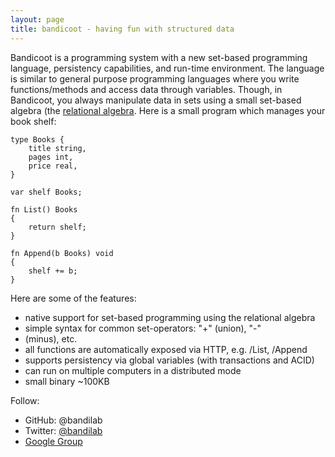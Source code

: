 ```yaml
---
layout: page
title: bandicoot - having fun with structured data
---
```


Bandicoot is a programming system with a new set-based programming language,
persistency capabilities, and run-time environment. The language is similar to
general purpose programming languages where you write functions/methods and
access data through variables. Though, in Bandicoot, you always manipulate data
in sets using a small set-based algebra (the [relational
algebra](http://bandilab.org/bandicoot-algebra.pdf). Here is a small program
which manages your book shelf:

    type Books {
        title string,
        pages int,
        price real,
    }
    
    var shelf Books;
    
    fn List() Books
    {
        return shelf;
    }
    
    fn Append(b Books) void
    {
        shelf += b;
    }

Here are some of the features:
* native support for set-based programming using the relational algebra
* simple syntax for common set-operators: &quot;+&quot; (union), &quot;-&quot;
* (minus), etc.
* all functions are automatically exposed via HTTP, e.g. /List, /Append
* supports persistency via global variables (with transactions and ACID)
* can run on multiple computers in a distributed mode
* small binary ~100KB

Follow:
* GitHub: @bandilab
* Twitter: [@bandilab](http://twitter.com/bandilab)
* [Google Group](http://groups.google.com/group/bandicoot)
